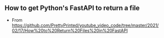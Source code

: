 ## How to get Python's FastAPI to return a file
- From https://github.com/PrettyPrinted/youtube_video_code/tree/master/2021/02/17/How%20to%20Return%20Files%20in%20FastAPI


